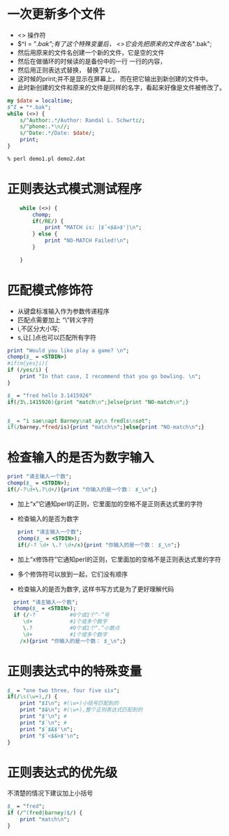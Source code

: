 # 一次更新多个文件
+ <> 操作符
+ $^I = "*.bak";有了这个特殊变量后， <>它会先把原来的文件改名"*.bak";
+ 然后用原来的文件名创建一个新的文件，它是空的文件
+ 然后在做循环的时候读的是备份中的一行 一行的内容，
+ 然后用正则表达式替换， 替换了以后，
+ 这时候的print;并不是显示在屏幕上， 而在把它输出到新创建的文件中。
+ 此时新创建的文件和原来的文件是同样的名字，看起来好像是文件被修改了。
```perl
my $date = localtime;
$^I = "*.bak";
while (<>) {
    s/^Author:.*/Author: Randal L. Schwrtz/;
    s/^phone:.*\n//;
    s/^Date:.*/Date: $date/;
    print;
}

% perl demo1.pl demo2.dat
```



# 正则表达式模式测试程序
```perl
    while (<>) {
        chomp;
        if(/RE/) {
            print "MATCH is: |$`<$&>$'|\n";
        } else {
            print "NO-MATCH Failed!\n";
        }
        
    }
```



# 匹配模式修饰符
+ 从键盘标准输入作为参数传递程序
+ 匹配点需要加上 “\”转义字符
+ i,不区分大小写;  
+ s,让[.]点也可以匹配所有字符
```perl
print "Would you like play a game? \n";
chomp($_ = <STDIN>) 
#if(m{yes}i){
if (/yes/i) {
    print "In that case, I recommend that you go bowling. \n";
}

$_ = "fred hello 3.1415926"
if(/3\.1415926){print "match\n";}else{print "NO-match\n";}


$_ = "i sae\napt Barney\nat ay\n fredls\nsot";
if(/barney.*fred/is){print "match\n";}else{print "NO-match\n";}
```


# 检查输入的是否为数字输入
```perl
print "请主输入一个数";
chomp($_ = <STDIN>);
if(/-?\d+\.?\d+/){print "你输入的是一个数： $_\n";}
```


+ 加上“x”它通知perl的正则，它里面加的空格不是正则表达式里的字符
+ 检查输入的是否为数字
  ```perl
  print "请主输入一个数";
  chomp($_ = <STDIN>);
  if(/-? \d+ \.? \d+/x){print "你输入的是一个数： $_\n";}
  ```


+ 加上“x修饰符”它通知perl的正则，它里面加的空格不是正则表达式里的字符
+ 多个修饰符可以放到一起，它们没有顺序 
+ 检查输入的是否为数字, 这样书写方式是为了更好理解代码 
```perl
  print "请主输入一个数";
  chomp($_ = <STDIN>);
  if (/-?           #0个或1个“-”号
     \d+            #1个或多个数字
     \.?            #0个或1个“.”小数点 
     \d+            #1个或多个数字
    /x){print "你输入的是一个数： $_\n";}
```
  


# 正则表达式中的特殊变量 
```perl
$_ = "one two three, four five six";
if(/\s(\w+),/) {
    print "$1\n"; #(\w+)小括号匹配到的
    print "$&\n"; #(\w+),整个正则表达式匹配到的
    print "$'\n"; #
    print "$`\n"; #
    print "$`$&$'\n";
    print "$`<$&>$'\n";
}
```


# 正则表达式的优先级
不清楚的情况下建议加上小括号
```perl
$_ = "fred";
if (/^(fred|barney)$/) {
    print "match\n";
}
``` 




